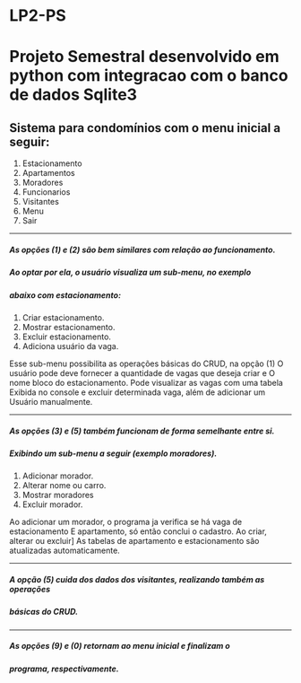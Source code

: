 # LP2-PS
# Projeto Semestral desenvolvido em python com integracao com o banco de dados Sqlite3
## Sistema para condomínios com o menu inicial a seguir:
1. Estacionamento
2. Apartamentos
3. Moradores
4. Funcionarios
5. Visitantes
9. Menu
0. Sair
************************************************************************
##### As opções (1) e (2) são bem similares com relação ao funcionamento.
##### Ao optar por ela, o usuário visualiza um sub-menu, no exemplo 
##### abaixo com estacionamento:
1. Criar estacionamento.
2. Mostrar estacionamento.
3. Excluir estacionamento.
4. Adiciona usuário da vaga.

Esse sub-menu possibilita as operações básicas do CRUD, na opção (1)
O usuário pode deve fornecer a quantidade de vagas que deseja criar e
O nome bloco do estacionamento. Pode visualizar as vagas com uma tabela 
Exibida no console e excluir determinada vaga, além de adicionar um 
Usuário manualmente.
************************************************************************
##### As opções (3) e (5) também funcionam de forma semelhante entre si.
##### Exibindo um sub-menu a seguir (exemplo moradores).
1. Adicionar morador.
2. Alterar nome ou carro.
3. Mostrar moradores
4. Excluir morador.

Ao adicionar um morador, o programa ja verifica se há vaga de estacionamento
E apartamento, só então conclui o cadastro. Ao criar, alterar ou excluir]
As tabelas de apartamento e estacionamento são atualizadas automaticamente.
**************************************************************************
##### A opção (5) cuida dos dados dos visitantes, realizando também as operações 
##### básicas do CRUD.
**************************************************************************
##### As opções (9) e (0) retornam ao menu inicial e finalizam o 
##### programa, respectivamente.
